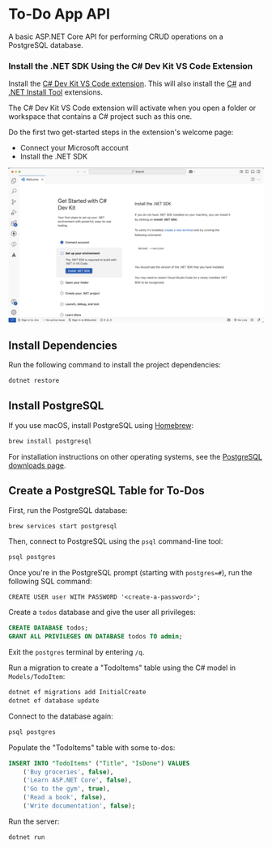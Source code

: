 # To-Do App API

A basic ASP.NET Core API for performing CRUD operations on a PostgreSQL database.

### Install the .NET SDK Using the C# Dev Kit VS Code Extension

Install the [C# Dev Kit VS Code extension](https://marketplace.visualstudio.com/items?itemName=ms-dotnettools.csdevkit). This will also install the [C#](https://marketplace.visualstudio.com/items?itemName=ms-dotnettools.csharp) and [.NET Install Tool](https://marketplace.visualstudio.com/items?itemName=ms-dotnettools.vscode-dotnet-runtime) extensions.

The C# Dev Kit VS Code extension will activate when you open a folder or workspace that contains a C# project such as this one. 

Do the first two get-started steps in the extension's welcome page:

- Connect your Microsoft account
- Install the .NET SDK

![](/assets/images/csharp-vscode-extension.png)

## Install Dependencies

Run the following command to install the project dependencies:

```bash
dotnet restore
```


## Install PostgreSQL

If you use macOS, install PostgreSQL using [Homebrew](https://brew.sh/):

```sh
brew install postgresql
```

For installation instructions on other operating systems, see the [PostgreSQL downloads page](https://www.postgresql.org/download/).  


## Create a PostgreSQL Table for To-Dos

First, run the PostgreSQL database:

```bash
brew services start postgresql
```

Then, connect to PostgreSQL using the `psql` command-line tool:

```bash
psql postgres
```

Once you're in the PostgreSQL prompt (starting with `postgres=#`), run the following SQL command:

```
CREATE USER user WITH PASSWORD '<create-a-password>';
```

Create a `todos` database and give the user all privileges:

```sql
CREATE DATABASE todos;
GRANT ALL PRIVILEGES ON DATABASE todos TO admin;
```

Exit the `postgres` terminal by entering `/q`. 

Run a migration to create a "TodoItems" table using the C# model in `Models/TodoItem`:

```bash
dotnet ef migrations add InitialCreate
dotnet ef database update
```

Connect to the database again:

```bash
psql postgres
```

Populate the "TodoItems" table with some to-dos:

```sql
INSERT INTO "TodoItems" ("Title", "IsDone") VALUES
    ('Buy groceries', false),
    ('Learn ASP.NET Core', false),
    ('Go to the gym', true),
    ('Read a book', false),
    ('Write documentation', false);
```

Run the server:

```bash
dotnet run
```

